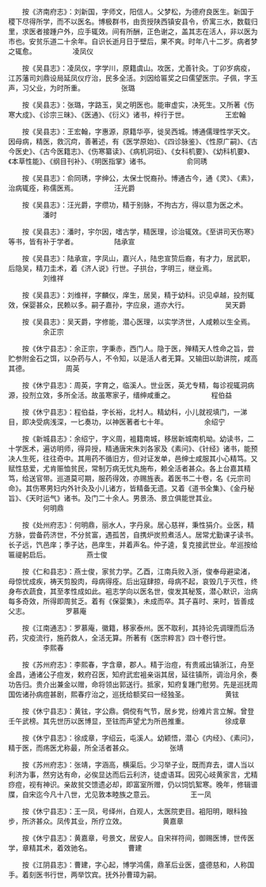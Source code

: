 <!-- { "loadSidebar": true } -->
　　按《济南府志》：刘新国，字师文，阳信人。父梦松，为德府良医生。新国于稷下尽得所学，而不以医名。博极群书，由贡授陕西镇安县令，侨寓三水，数载归里，求医者接踵户外，应手辄效。间有所酬，正色谢之，盖其志在活人，非以医为市也。安贫乐道二十余年。自识长逝月日于壁后，果不爽。时年八十二岁。病者梦之辄愈。
　　　　　凌凤仪

　　按《吴县志》：凌凤仪，字学川，原籍虞山。攻医，尤善针灸。丁卯岁病疫，江苏藩司刘鼎设局延凤仪疗治，民多全活。刘因给匾奖之曰儒望医宗。子佩，字玉声，习父业，为时所重。
　　　　　张璐

　　按《吴县志》：张璐，字路玉，吴之明医也。能审虚实，决死生。又所著《伤寒大成》、《诊宗三昧》、《医通》、《衍义》诸书，梓行于世。
　　　　　王宏翰

　　按《吴县志》：王宏翰，字惠源，原籍华亭，徙吴西城。博通儒理性学天文。因母病，精医，救沉疴，善著述，有《医学原始》、《四诊脉鉴》、《性原广嗣》、《古今医史》、《古今医籍志》、《伤寒纂读》、《病机洞垣》、《女科机要》、《幼科机要》、《本草性能》、《纲目刊补》、《明医指掌》诸书。
　　　　　俞同琇

　　按《吴县志》：俞同琇，字绅公，太保士悦裔孙。博通古今，通《灵》、《素》，治病辄痊，称儒医焉。
　　　　　汪光爵

　　按《吴县志》：汪光爵，字缵功，精于别脉，不拘古方，得以意为医之术。
　　　　　潘时

　　按《吴县志》：潘时，宇尔因，嗜古学，精医理，诊治辄效。《至讲司天伤寒》等书，皆有补于学者。
　　　　　陆承宣

　　按《吴县志》：陆承宣，字凤山，嘉兴人，陆忠宣贽后裔，有才力，居武职，后隐吴，精刀圭术，着《济人说》行世。子拱台，字明三，继业焉。
　　　　　刘维祥

　　按《吴县志》：刘维祥，字麟仪，庠生，居吴，精于幼科。识见卓越，投剂辄效，保婴甚众，民赖以多。嗣子嘉孙，字应泉，道亦大行。
　　　　　吴天爵

　　按《吴县志》：吴天爵，字修能，潜心医理，以实学济世，人咸赖以生全焉。
　　　　　余正宗

　　按《休宁县志》：余正宗，字秉赤，西门人。隐于医，殚精天人性命之旨，尝贮参附金石之饵，以杂药与人，不令知，以是活人者无算。又输田以助讲院，咸高其德。
　　　　　周英

　　按《休宁县志》：周英，字育之，临溪人。世业医，英尤专精，每诊视辄洞病源，投剂立效，多所全活。故虽寒家子，缙绅咸重之。
　　　　　程伯益

　　按《休宁县志》：程伯益，字长裕，北村人。精幼科，小儿就视填门，一涕目，即决受病浅深，一匕奏功，以神医著者七十年。
　　　　　余绍宁

　　按《新城县志》：余绍宁，字义周，袓籍南城，移居新城南机坳。幼读书，二十学医术，遍访明师，得异授，精通唐宋朱刘各家及《素问》、《针经》诸书，能预决人生死，往往奇中。其用药不循旧方，但对证发单，邑绅士咸服其小心精笃。又赋性慈爱，尤肯赈恤贫民，常制万病无忧丸施布，赖全活者甚众。各上台嘉其精笃，给送官带。巡道莫可期，服药得效，亦赐旌表。着医书二十卷，名《元宗司命》。其伤寒男妇内外针灸及小儿诸方，皆精备无遗。又着《道书全集》、《金丹秘旨》、《天时运气》诸书。及门二十余人。男景汤、景立俱能世其业。
　　　　　何明鼎

　　按《处州府志》：何明鼎，丽水人，字丹泉。居心慈祥，秉性狷介。业医，精方脉，尝备药济世，不分贫富，遇孤苦，自携炉炭煎煮活人。居常尤勤课子读书。长子远，饩邑庠；季子达，邑庠生，并着声名。仲子逵，复克接武世业。牟巡按给匾禔躬启后。
　　　　　燕士俊

　　按《仁和县志》：燕士俊，家贫力学。乙酉，江南兵败入浙，俊奉母避梁渚，母惊忧成疾，祷天剪股肉，母病得痊。后出寇肆掠，母病不起，哀毁几于灭性，终身布衣蔬食，其至孝性成如此。袓志学向以医名世，俊发其秘笈，潜心默识，治病每多奇效，所得即周贫乏。着有《保婴集》，未成而卒。其子喜时、来时，皆善成父志。
　　　　　罗慕庵

　　按《江南通志》：罗慕庵，徽籍，移家泰州。医不取利，其持论先调理而后汤药，灾疫流行，施药救人，全活无算。所著有《医宗粹言》四十卷行世。
　　　　　李熙春

　　按《苏州府志》：李熙春，字含章，郡人。精于治痘，有贵戚出镇浙江，舟至金昌，通诸公子痘发，敕府召医，知府武宏袓亲诣其居，延往镇所，调治月余，奏功告归。贵介出兼金以赠，命将领出郭送行。抵家，知府复踵门慰劳。先是巡抚周国佐诸孙病痘甚剧，熙春疗治之，巡抚给额奖曰一经独圣。
　　　　　黄铉

　　按《休宁县志》：黄铉，字公鼎。倜傥有气节，居乡党，纷难片言立解。曾登壬午武榜。其先世历以医博显，至铉而声望尤为所邑推重。
　　　　　徐成章

　　按《休宁县志》：徐成章，字绍云，屯溪人。幼颖悟，潜心《内经》、《素问》，精于医，而疡医尤称最，所全活者甚众。
　　　　　张靖

　　按《苏州府志》：张靖，字涵高，横渠后。少习举子业，既而弃去，谓人当以利济为事，然穷达有命，必俟显达而后云利济，徒虚语耳。因究心岐黄家言，尤精痧痘，视有神识。亲故贫交馈遗必却，即富室所赠，仍以饲饥絮寒。晚年，修辑谱牒，自宋迄今凡十八世，尤见敦本睦族之意云。
　　　　　王一凤

　　按《休宁县志》：王一凤，号绎州，白观人，太医院吏目。袓阳明，眼科独步，所济甚众。凤传其业，所疗立效。
　　　　　黄嘉章

　　按《休宁县志》：黄嘉章，号景文，居安人。自宋祥符间，御赐医博，世传医学，章精其术，着效驰名。
　　　　　曹建

　　按《江阴县志》：曹建，字心起，博学鸿儒，鼎革后业医，盛德慈和，人称国手。着刻医书行世，两举饮宾。抚外孙曹璋为嗣。
